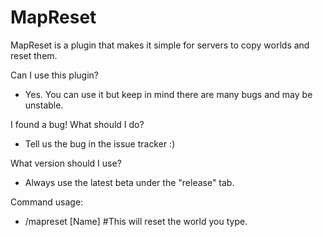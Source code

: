 # MapReset
MapReset is a plugin that makes it simple for servers to copy worlds and reset them.

Can I use this plugin?
- Yes. You can use it but keep in mind there are many bugs and may be unstable.

I found a bug! What should I do?
- Tell us the bug in the issue tracker :)

What version should I use?
- Always use the latest beta under the "release" tab.

Command usage:
- /mapreset [Name] #This will reset the world you type.
